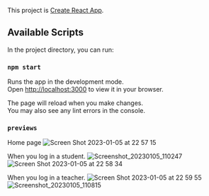 
This project is [Create React App](https://github.com/facebook/create-react-app).

## Available Scripts

In the project directory, you can run:

### `npm start`

Runs the app in the development mode.\
Open [http://localhost:3000](http://localhost:3000) to view it in your browser.

The page will reload when you make changes.\
You may also see any lint errors in the console.

### `previews`

Home page
![Screen Shot 2023-01-05 at 22 57 15](https://user-images.githubusercontent.com/96680613/210843027-9acd379a-a3b3-4f59-aeef-d14f8189dc02.png)

When you log in a student.
![Screenshot_20230105_110247](https://user-images.githubusercontent.com/96680613/210843904-4dc66a66-afad-4b44-ab2a-31ddcc6296c9.png)
![Screen Shot 2023-01-05 at 22 58 34](https://user-images.githubusercontent.com/96680613/210843178-615d29d5-30f1-4d64-81e2-661fcf814b4e.png)

When you log in a teacher.
![Screen Shot 2023-01-05 at 22 59 55](https://user-images.githubusercontent.com/96680613/210843419-1be83be4-3d07-4009-b9ed-d88fcc08eab2.png)
![Screenshot_20230105_110815](https://user-images.githubusercontent.com/96680613/210844863-5d298c39-4825-4766-b8a7-c0572121b8e7.png)


